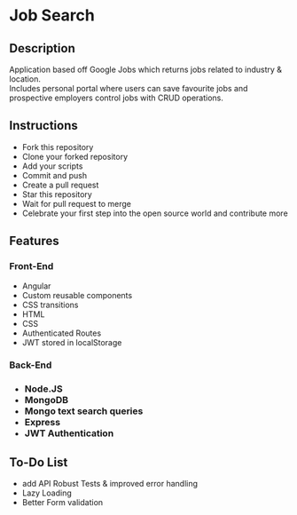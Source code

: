 <h1>Job Search</h1>

<h2>Description</h2>
<p>Application based off Google Jobs which returns jobs related to industry & location.<br>
Includes personal portal where users can save favourite jobs and prospective employers control jobs with CRUD operations.</p> 



<h2>Instructions</h2>
<ul>
  <li>Fork this repository</li>
  <li>Clone your forked repository</li>
  <li>Add your scripts</li>
  <li>Commit and push</li>
  <li>Create a pull request</li>
  <li>Star this repository</li>
  <li>Wait for pull request to merge</li>
  <li>Celebrate your first step into the open source world and contribute more</li>
 </ul>

<h2>Features</h2>
<h3>Front-End</h3>
<ul>
  <li>Angular</h4>
  <li>Custom reusable components</li>
  <li>CSS transitions</li>
  <li>HTML</li>
  <li>CSS</li>
  <li>Authenticated Routes</li>
  <li>JWT stored in localStorage</li>
</ul>

<h3>Back-End<h3>
<ul>
  <li>Node.JS</li>
  <li>MongoDB</li>
  <li>Mongo text search queries</li>
  <li>Express</li>
  <li>JWT Authentication</li>
</ul>
<h2>To-Do List</h2>
<ul>
  <li>add API Robust Tests & improved error handling</li>
  <li>Lazy Loading</li>
  <li>Better Form validation</li>
</ul>




